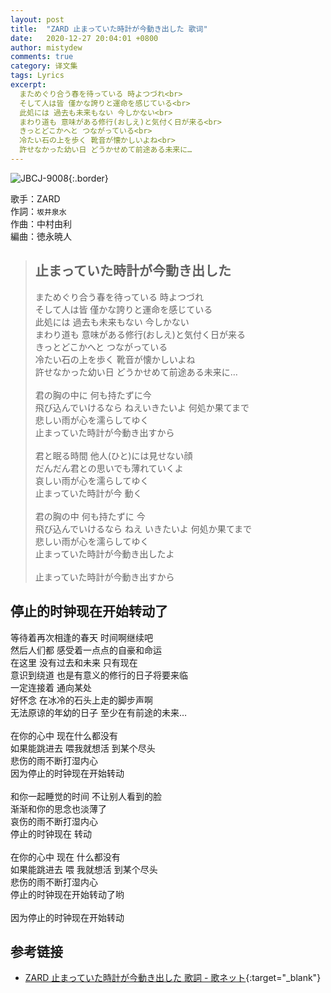 ```yaml
---
layout: post
title:  "ZARD 止まっていた時計が今動き出した 歌词"
date:   2020-12-27 20:04:01 +0800
author: mistydew
comments: true
category: 译文集
tags: Lyrics
excerpt:
  まためぐり合う春を待っている 時よつづれ<br>
  そして人は皆 僅かな誇りと運命を感じている<br>
  此処には 過去も未来もない 今しかない<br>
  まわり道も 意味がある修行(おしえ)と気付く日が来る<br>
  きっとどこかへと つながっている<br>
  冷たい石の上を歩く 靴音が懐かしいよね<br>
  許せなかった幼い日 どうかせめて前途ある未来に…
---
```

![JBCJ-9008](https://is2-ssl.mzstatic.com/image/thumb/Music/v4/ff/11/3f/ff113f97-4a1b-16e4-95c4-8f02a1b41b9e/source/600x600bb.jpg){:.border}

歌手：ZARD<br>
作詞：`坂井泉水`<br>
作曲：中村由利<br>
編曲：徳永暁人

<blockquote class="original">
  <h2>止まっていた時計が今動き出した</h2>
  <p>
    まためぐり合う春を待っている 時よつづれ<br>
    そして人は皆 僅かな誇りと運命を感じている<br>
    此処には 過去も未来もない 今しかない<br>
    まわり道も 意味がある修行(おしえ)と気付く日が来る<br>
    きっとどこかへと つながっている<br>
    冷たい石の上を歩く 靴音が懐かしいよね<br>
    許せなかった幼い日 どうかせめて前途ある未来に…<br>
    <br>
    君の胸の中に 何も持たずに今<br>
    飛び込んでいけるなら ねえいきたいよ 何処か果てまで<br>
    悲しい雨が心を濡らしてゆく<br>
    止まっていた時計が今動き出すから<br>
    <br>
    君と眠る時間 他人(ひと)には見せない顔<br>
    だんだん君との思いでも薄れていくよ<br>
    哀しい雨が心を濡らしてゆく<br>
    止まっていた時計が今 動く<br>
    <br>
    君の胸の中 何も持たずに 今<br>
    飛び込んでいけるなら ねえ いきたいよ 何処か果てまで<br>
    悲しい雨が心を濡らしてゆく<br>
    止まっていた時計が今動き出したよ<br>
    <br>
    止まっていた時計が今動き出すから
  </p>
</blockquote>

<div class="translation">
  <h2>停止的时钟现在开始转动了</h2>
  <p>
    等待着再次相逢的春天 时间啊继续吧<br>
    然后人们都 感受着一点点的自豪和命运<br>
    在这里 没有过去和未来 只有现在<br>
    意识到绕道 也是有意义的修行的日子将要来临<br>
    一定连接着 通向某处<br>
    好怀念 在冰冷的石头上走的脚步声啊<br>
    无法原谅的年幼的日子 至少在有前途的未来…<br>
    <br>
    在你的心中 现在什么都没有<br>
    如果能跳进去 喂我就想活 到某个尽头<br>
    悲伤的雨不断打湿内心<br>
    因为停止的时钟现在开始转动<br>
    <br>
    和你一起睡觉的时间 不让别人看到的脸<br>
    渐渐和你的思念也淡薄了<br>
    哀伤的雨不断打湿内心<br>
    停止的时钟现在 转动<br>
    <br>
    在你的心中 现在 什么都没有<br>
    如果能跳进去 喂 我就想活 到某个尽头<br>
    悲伤的雨不断打湿内心<br>
    停止的时钟现在开始转动了哟<br>
    <br>
    因为停止的时钟现在开始转动
  </p>
</div>

## 参考链接

* [ZARD 止まっていた時計が今動き出した 歌詞 - 歌ネット](https://www.uta-net.com/song/18600/){:target="_blank"}
